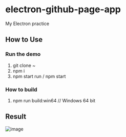 # electron-github-page-app
My Electron practice

## How to Use
### Run the demo
1. git clone ~
2. npm i
3. npm start run / npm start
### How to build
1. npm run build:win64 // Windows 64 bit

## Result

![image](https://user-images.githubusercontent.com/55078043/211143325-b6ed0d02-c209-443c-805d-456d3fd284a8.png)
